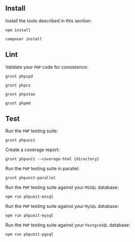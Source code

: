 Install
-------

Install the tools described in this section:

```
npm install
```

```
composer install
```


Lint
----

Validate your `PHP` code for consistence:

```
grunt phpcpd
```

```
grunt phpcs
```

```
grunt phpstan
```

```
grunt phpmd
```


Test
----

Run the `PHP` testing suite:

```
grunt phpunit
```

Create a coverage report:

```
grunt phpunit --coverage-html {directory}
```

Run the `PHP` testing suite in parallel:

```
grunt phpunit-parallel
```

Run the `PHP` testing suite against your `MSSQL` database:

```
npm run phpunit-mssql
```

Run the `PHP` testing suite against your `MySQL` database:

```
npm run phpunit-mysql
```

Run the `PHP` testing suite against your `PostgreSQL` database:

```
npm run phpunit-pgsql
```
